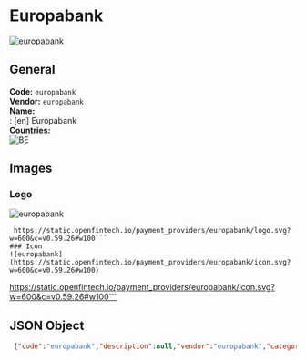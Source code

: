 # Europabank 
![europabank](https://static.openfintech.io/payment_providers/europabank/logo.svg?w=600&c=v0.59.26#w100)  
## General 
**Code:** `europabank`  
**Vendor:** `europabank`  
**Name:**  
:	[en] Europabank  
**Countries:**  
![BE](https://cdnjs.cloudflare.com/ajax/libs/flag-icon-css/3.3.0/flags/4x3/BE.svg#w24)  
 
## Images 
### Logo 
![europabank](https://static.openfintech.io/payment_providers/europabank/logo.svg?w=600&c=v0.59.26#w100)  
```
 https://static.openfintech.io/payment_providers/europabank/logo.svg?w=600&c=v0.59.26#w100```  
### Icon 
![europabank](https://static.openfintech.io/payment_providers/europabank/icon.svg?w=600&c=v0.59.26#w100)  
```
 https://static.openfintech.io/payment_providers/europabank/icon.svg?w=600&c=v0.59.26#w100```  
## JSON Object 
```json
 {"code":"europabank","description":null,"vendor":"europabank","categories":null,"countries":["BE"],"payment_method":null,"payout_method":null,"metadata":{"about_payments_code":"europabank"},"name":{"en":"Europabank"}}```  

